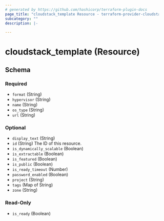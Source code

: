 ```yaml
---
# generated by https://github.com/hashicorp/terraform-plugin-docs
page_title: "cloudstack_template Resource - terraform-provider-cloudstack"
subcategory: ""
description: |-
  
---
```


# cloudstack_template (Resource)





<!-- schema generated by tfplugindocs -->
## Schema

### Required

- `format` (String)
- `hypervisor` (String)
- `name` (String)
- `os_type` (String)
- `url` (String)

### Optional

- `display_text` (String)
- `id` (String) The ID of this resource.
- `is_dynamically_scalable` (Boolean)
- `is_extractable` (Boolean)
- `is_featured` (Boolean)
- `is_public` (Boolean)
- `is_ready_timeout` (Number)
- `password_enabled` (Boolean)
- `project` (String)
- `tags` (Map of String)
- `zone` (String)

### Read-Only

- `is_ready` (Boolean)


